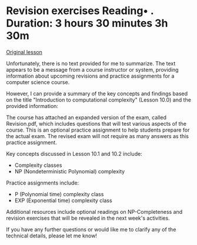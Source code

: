 # Revision exercises Reading• . Duration: 3 hours 30 minutes 3h 30m

[Original lesson](https://www.coursera.org/learn/uol-algorithms-and-data-structures-1/supplement/IXkgh/revision-exercises)

Unfortunately, there is no text provided for me to summarize. The text appears to be a message from a course instructor or system, providing information about upcoming revisions and practice assignments for a computer science course.

However, I can provide a summary of the key concepts and findings based on the title "Introduction to computational complexity" (Lesson 10.0) and the provided information:

The course has attached an expanded version of the exam, called Revision.pdf, which includes questions that will test various aspects of the course. This is an optional practice assignment to help students prepare for the actual exam. The revised exam will not require as many answers as this practice assignment.

Key concepts discussed in Lesson 10.1 and 10.2 include:

* Complexity classes
* NP (Nondeterministic Polynomial) complexity

Practice assignments include:

* P (Polynomial time) complexity class
* EXP (Exponential time) complexity class

Additional resources include optional readings on NP-Completeness and revision exercises that will be revealed in the next week's activities.

If you have any further questions or would like me to clarify any of the technical details, please let me know!

